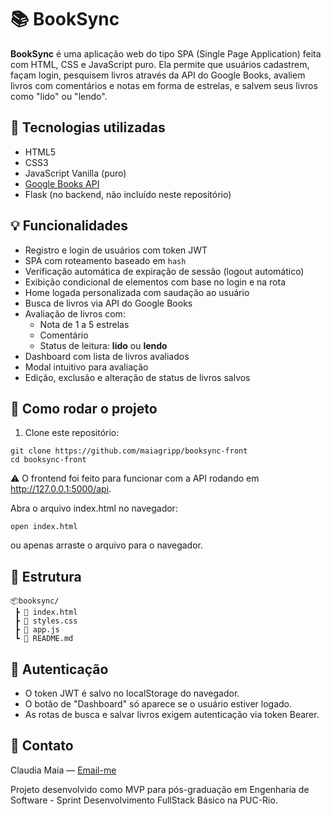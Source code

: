 # 📚 BookSync

**BookSync** é uma aplicação web do tipo SPA (Single Page Application) feita com HTML, CSS e JavaScript puro. Ela permite que usuários cadastrem, façam login, pesquisem livros através da API do Google Books, avaliem livros com comentários e notas em forma de estrelas, e salvem seus livros como "lido" ou "lendo".

## 🔧 Tecnologias utilizadas

- HTML5
- CSS3
- JavaScript Vanilla (puro)
- [Google Books API](https://developers.google.com/books)
- Flask (no backend, não incluído neste repositório)

## 💡 Funcionalidades

- Registro e login de usuários com token JWT
- SPA com roteamento baseado em `hash`
- Verificação automática de expiração de sessão (logout automático)
- Exibição condicional de elementos com base no login e na rota
- Home logada personalizada com saudação ao usuário
- Busca de livros via API do Google Books
- Avaliação de livros com:
  - Nota de 1 a 5 estrelas
  - Comentário
  - Status de leitura: **lido** ou **lendo**
- Dashboard com lista de livros avaliados
- Modal intuitivo para avaliação
- Edição, exclusão e alteração de status de livros salvos


## 🚀 Como rodar o projeto

1. Clone este repositório:

```
git clone https://github.com/maiagripp/booksync-front
cd booksync-front
```

⚠️ O frontend foi feito para funcionar com a API rodando em http://127.0.0.1:5000/api.

Abra o arquivo index.html no navegador:

```
open index.html
```
ou apenas arraste o arquivo para o navegador.

## 📁 Estrutura

```plaintext
📦booksync/
 ┣ 📜 index.html
 ┣ 📜 styles.css
 ┣ 📜 app.js
 ┗ 📜 README.md
```

## 🔐 Autenticação

- O token JWT é salvo no localStorage do navegador.
- O botão de "Dashboard" só aparece se o usuário estiver logado.
- As rotas de busca e salvar livros exigem autenticação via token Bearer.

## 📧 Contato

Claudia Maia — [Email-me](mailto:maiaandradec@gmail.com)

Projeto desenvolvido como MVP para pós-graduação em Engenharia de Software - Sprint Desenvolvimento FullStack Básico na PUC-Rio.
